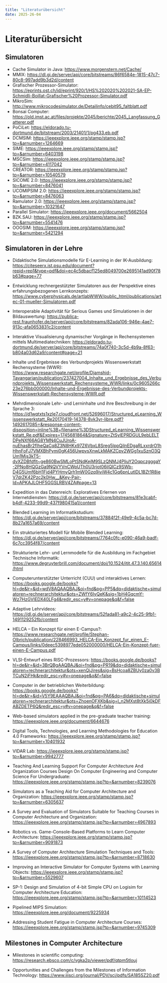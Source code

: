 ```yaml
---
title: "Literaturübersicht"
date: 2025-26-04
---
```


# Literaturübersicht

## Simulatoren
- Cache Simulator in Java: https://www.morgenstern.net/Cache/
- MMIX: https://dl.gi.de/server/api/core/bitstreams/86f6584e-1815-47c7-80c8-997add9b3d2d/content
- Grafischer Prozessor-Simulator: https://eprints.ost.ch/id/eprint/920/1/HS%202020%202021-SA-EP-Schmidli-Boillat-Grafischer%20Prozessor-Simulator.pdf
- MikroSim: http://www.mikrocodesimulator.de/Detailinfo/cebit95_faltblatt.pdf
- Bonsai Computer: https://old.imst.ac.at/files/projekte/2045/berichte/2045_Langfassung_Gatterer.pdf 
- PoCiLet: https://eldorado.tu-dortmund.de/bitstream/2003/21401/1/pg433.eb.pdf
- DCMSIM: https://ieeexplore.ieee.org/stamp/stamp.jsp?tp=&arnumber=1264669
- SIME: https://ieeexplore.ieee.org/stamp/stamp.jsp?tp=&arnumber=6403198
- MSCSim: https://ieeexplore.ieee.org/stamp/stamp.jsp?tp=&arnumber=4117042
- CREATOR: https://ieeexplore.ieee.org/stamp/stamp.jsp?tp=&arnumber=10540579
- SICOME 2.0: https://ieeexplore.ieee.org/stamp/stamp.jsp?tp=&arnumber=8476041
- UCOMIPSIM 2.0: https://ieeexplore.ieee.org/stamp/stamp.jsp?tp=&arnumber=8476063
- Ramulator 2.0: https://ieeexplore.ieee.org/stamp/stamp.jsp?tp=&arnumber=10321647
- Parallel Simulator: https://ieeexplore.ieee.org/document/5662504
- BZK.SAU: https://ieeexplore.ieee.org/stamp/stamp.jsp?tp=&arnumber=5541476
- OOOSIM: https://ieeexplore.ieee.org/stamp/stamp.jsp?tp=&arnumber=5421294

## Simulatoren in der Lehre 
- Didaktische Simulationsmodelle für E-Learning in der IK-Ausbildung: https://citeseerx.ist.psu.edu/document?repid=rep1&type=pdf&doi=ec4c5dbacf125ed8049700e2695141ad90f78b63#page=77 

- Entwicklung rechnergestützter Simulatoren aus der Perspektive eines erfahrungsbezogenen Lernkonzepts: https://www.cyberphysicals.de/artlabWWW/public_html/publications/artec-01-mueller-Simulatoren.pdf

- Interoperable Adaptivität für Serious Games und Simulationen in der Bildauswertung: https://publica-rest.fraunhofer.de/server/api/core/bitstreams/82ada106-946e-4ae7-913c-afa0653831c2/content

- Interaktive Visualisierung dynamischer Vorgänge in Rechensystemen mittels Multimediatechniken: https://eldorado.tu-dortmund.de/server/api/core/bitstreams/74a0f740-3c5d-4b9a-8f63-b804a03d62a9/content#page=21

- Inhalte und Ergebnisse des Verbundprojekts Wissenswerkstatt Rechensysteme (WWR): https://www.researchgate.net/profile/Djamshid-Tavangarian/publication/237427004_Inhalte_und_Ergebnisse_des_Verbundprojekts_Wissenswerkstatt_Rechensysteme_WWR/links/0c9605266c23e276bb000000/Inhalte-und-Ergebnisse-des-Verbundprojekts-Wissenswerkstatt-Rechensysteme-WWR.pdf

- Mehrdimensionale Lehr- und Lerninhalte und ihre Beschreibung in der Sprache <ML>3: https://d1wqtxts1xzle7.cloudfront.net/52696017/Structured_eLearning_Wissenswerkstatt_Re20170419-14378-8vk3yr-libre.pdf?1492617085=&response-content-disposition=inline%3B+filename%3DStructured_eLearning_Wissenswerkstatt_Re.pdf&Expires=1745681864&Signature=ZtSylEPRDGUL9ebLELTDPeNXf66AG8YMN4CuJUroA-nuEhasBr2fIheQaCq8Z3N8HKx97Z6VbxL8Sreg5lppQilnEDgaRLxxrdrO1hHhnFoFJ7VMXBhPymi0gK456UwpvsXnwLkMAKZCpv2WGg1xuSznO3QUm1Mjs3kT5-dvXZDBfdflt~ge860BwSMLoPtSNdKejM9SLzQNMJ4PliuY2OqpczgggaY-2PNo8HQGzGa9NQVYVnCWpUTh0U3rjot06ilQICz9SWb-D4G5Umf6bH1Fjd4PYHmyQrh1mW0Gzq9iviW4c1Gq6pnLutIDL1BZt1R8ieV7drZK42Pzc2k0Hw__&Key-Pair-Id=APKAJLOHF5GGSLRBV4ZA#page=13

- Expedition in das Datenreich: Exploratives Erlernen von Internetdiensten: https://dl.gi.de/server/api/core/bitstreams/81e3cabf-b4df-4233-99d9-437f980415a1/content

- Blended Learning im Informatikstudium: https://dl.gi.de/server/api/core/bitstreams/37884f2f-49e9-4c5a-bc7d-8b27a1657a69/content

- Ein strukturiertes Modell für Mobile Blended Learning: https://dl.gi.de/server/api/core/bitstreams/7764c0fc-e090-46a9-badf-6c7cc3954f87/content

- Strukturierte Lehr- und Lernmodelle für die Ausbildung im Fachgebiet Technische Informatik: https://www.degruyterbrill.com/document/doi/10.1524/itit.47.3.140.65614/html

- Computerunterstützter Unterricht (CUU) und interaktives Lernen: https://books.google.de/books?hl=de&lr=&id=wdV8AQAAQBAJ&oi=fnd&pg=PP5&dq=didaktische+simulatoren+rechnerarchitektur&ots=ZWfY6IyQeK&sig=1bH4GqcmY-Wz7HzGVIEDX40LFg4&redir_esc=y#v=onepage&q&f=false

- Adaptive Lehrvideos: https://dl.gi.de/server/api/core/bitstreams/52fada81-a9c2-4c25-9fb1-1491129252fb/content 

- HELCA – Ein Konzept für einen E-Campus?: https://www.researchgate.net/profile/Stephan-Olbrich/publication/228466993_HELCA-Ein_Konzept_fur_einen_E-Campus/links/0deec5398977ede052000000/HELCA-Ein-Konzept-fuer-einen-E-Campus.pdf

- VLSI-Entwurf eines RISC-Prozessors: https://books.google.de/books?hl=de&lr=&id=3BrQBgAAQBAJ&oi=fnd&pg=PR19&dq=didaktische+simulatoren+rechnerarchitektur&ots=xenQjJires&sig=BsHcoa8ZBUy0za0v3BTCuN2iFHk&redir_esc=y#v=onepage&q&f=false

- Computer in der betrieblichen Weiterbildung: https://books.google.de/books?hl=de&lr=&id=V5Y9EAAAQBAJ&oi=fnd&pg=PA6&dq=didaktische+simulatoren+rechnerarchitektur&ots=ZhoenOFXKb&sig=l_n2MXst8tXk5i0kDFABZDETP6Q&redir_esc=y#v=onepage&q&f=false

- Web-based simulators applied in the pre-graduate teacher training: https://ieeexplore.ieee.org/document/6644676

- Digital Tools, Technologies, and Learning Methodologies for Education 4.0 Frameworks: https://ieeexplore.ieee.org/stamp/stamp.jsp?tp=&arnumber=10401932

- VIDAR Lab: https://ieeexplore.ieee.org/stamp/stamp.jsp?tp=&arnumber=9942777 

- Teaching And Learning Support For Computer Architecture And Organization Courses Design On Computer Engineering and Computer Science For Undergraduate: https://ieeexplore.ieee.org/stamp/stamp.jsp?tp=&arnumber=8239076

- Simulators as a Teaching Aid for Computer Architecture and Organization: https://ieeexplore.ieee.org/stamp/stamp.jsp?tp=&arnumber=6305637

- A Survey and Evaluation of Simulators Suitable for Teaching Courses in Computer Architecture and Organization: https://ieeexplore.ieee.org/stamp/stamp.jsp?tp=&arnumber=4967893

- Robotics vs. Game-Console-Based Platforms to Learn Computer Architecture: https://ieeexplore.ieee.org/stamp/stamp.jsp?tp=&arnumber=9091873

- A Survey of Computer Architecture Simulation Techniques and Tools: https://ieeexplore.ieee.org/stamp/stamp.jsp?tp=&arnumber=8718630

- Improving an Interactive Simulator for Computer Systems with Learning Objects: https://ieeexplore.ieee.org/stamp/stamp.jsp?tp=&arnumber=5529607

- SP-1: Design and Simulation of 4-bit Simple CPU on Logisim for Computer Architecture Education: https://ieeexplore.ieee.org/stamp/stamp.jsp?tp=&arnumber=10114523

- Pipelined MIPS Simulation: https://ieeexplore.ieee.org/document/9225934

- Addressing Student Fatigue in Computer Architecture Courses: https://ieeexplore.ieee.org/stamp/stamp.jsp?tp=&arnumber=9745309

## Milestones in Computer Architecture
- Milestones in scientific computing: https://research.ebsco.com/c/vgka2p/viewer/pdf/qtpm5tlouj

- Opportunities and Challenges from the Milestones of Information Technology: https://www.iiisci.org/journal/PDV/sci/pdfs/SA185SZ20.pdf
